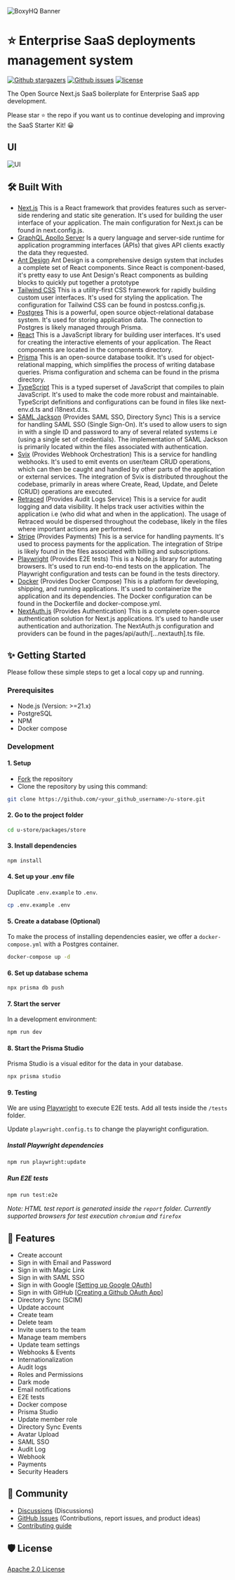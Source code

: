 <picture>
  <source media="(prefers-color-scheme: dark)" srcset="https://avatars.githubusercontent.com/u/164479931?s=256&v=4">
  <source media="(prefers-color-scheme: light)" srcset="https://avatars.githubusercontent.com/u/164479931?s=256&v=4">
  <img alt="BoxyHQ Banner" src="https://avatars.githubusercontent.com/u/164479931?s=256&v=4">
</picture>

# ⭐ Enterprise SaaS deployments management system

<p>
    <a href="https://github.com/unifie-cloud/u-store/stargazers"><img src="https://img.shields.io/github/stars/unifie-cloud/u-store" alt="Github stargazers"></a>
    <a href="https://github.com/unifie-cloud/u-store/issues"><img src="https://img.shields.io/github/issues/unifie-cloud/u-store" alt="Github issues"></a>
    <a href="https://github.com/unifie-cloud/u-store/blob/main/LICENSE"><img src="https://img.shields.io/github/license/unifie-cloud/u-store" alt="license"></a>
</p>

The Open Source Next.js SaaS boilerplate for Enterprise SaaS app development.

Please star ⭐ the repo if you want us to continue developing and improving the SaaS Starter Kit! 😀

## UI

![UI](docs/images/product-monitoring.webp)

## 🛠️ Built With

- [Next.js](https://nextjs.org)
  This is a React framework that provides features such as server-side rendering and static site generation. It's used for building the user interface of your application. The main configuration for Next.js can be found in next.config.js.
- [GraphQL Apollo Server](https://www.apollographql.com/docs/apollo-server)
  Is a query language and server-side runtime for application programming interfaces (APIs) that gives API clients exactly the data they requested.
- [Ant Design](https://ant.design/)
  Ant Design is a comprehensive design system that includes a complete set of React components. Since React is component-based, it's pretty easy to use Ant Design's React components as building blocks to quickly put together a prototype
- [Tailwind CSS](https://tailwindcss.com)
  This is a utility-first CSS framework for rapidly building custom user interfaces. It's used for styling the application. The configuration for Tailwind CSS can be found in postcss.config.js.
- [Postgres](https://www.postgresql.org)
  This is a powerful, open source object-relational database system. It's used for storing application data. The connection to Postgres is likely managed through Prisma.
- [React](https://reactjs.org)
  This is a JavaScript library for building user interfaces. It's used for creating the interactive elements of your application. The React components are located in the components directory.
- [Prisma](https://www.prisma.io)
  This is an open-source database toolkit. It's used for object-relational mapping, which simplifies the process of writing database queries. Prisma configuration and schema can be found in the prisma directory.
- [TypeScript](https://www.typescriptlang.org)
  This is a typed superset of JavaScript that compiles to plain JavaScript. It's used to make the code more robust and maintainable. TypeScript definitions and configurations can be found in files like next-env.d.ts and i18next.d.ts.
- [SAML Jackson](https://github.com/boxyhq/jackson) (Provides SAML SSO, Directory Sync)
  This is a service for handling SAML SSO (Single Sign-On). It's used to allow users to sign in with a single ID and password to any of several related systems i.e (using a single set of credentials). The implementation of SAML Jackson is primarily located within the files associated with authentication.
- [Svix](https://www.svix.com/) (Provides Webhook Orchestration)
  This is a service for handling webhooks. It's used to emit events on user/team CRUD operations, which can then be caught and handled by other parts of the application or external services. The integration of Svix is distributed throughout the codebase, primarily in areas where Create, Read, Update, and Delete (CRUD) operations are executed.
- [Retraced](https://github.com/retracedhq/retraced) (Provides Audit Logs Service)
  This is a service for audit logging and data visibility. It helps track user activities within the application i.e (who did what and when in the application). The usage of Retraced would be dispersed throughout the codebase, likely in the files where important actions are performed.
- [Stripe](https://stripe.com) (Provides Payments)
  This is a service for handling payments. It's used to process payments for the application. The integration of Stripe is likely found in the files associated with billing and subscriptions.
- [Playwright](https://playwright.dev) (Provides E2E tests)
  This is a Node.js library for automating browsers. It's used to run end-to-end tests on the application. The Playwright configuration and tests can be found in the tests directory.
- [Docker](https://www.docker.com) (Provides Docker Compose)
  This is a platform for developing, shipping, and running applications. It's used to containerize the application and its dependencies. The Docker configuration can be found in the Dockerfile and docker-compose.yml.
- [NextAuth.js](https://next-auth.js.org) (Provides Authentication)
  This is a complete open-source authentication solution for Next.js applications. It's used to handle user authentication and authorization. The NextAuth.js configuration and providers can be found in the pages/api/auth/[...nextauth].ts file.

## ✨ Getting Started

Please follow these simple steps to get a local copy up and running.

### Prerequisites

- Node.js (Version: >=21.x)
- PostgreSQL
- NPM
- Docker compose

### Development

#### 1. Setup

- [Fork](https://github.com/unifie-cloud/u-store/fork) the repository
- Clone the repository by using this command:

```bash
git clone https://github.com/<your_github_username>/u-store.git
```

#### 2. Go to the project folder

```bash
cd u-store/packages/store
```

#### 3. Install dependencies

```bash
npm install
```

#### 4. Set up your .env file

Duplicate `.env.example` to `.env`.

```bash
cp .env.example .env
```

#### 5. Create a database (Optional)

To make the process of installing dependencies easier, we offer a `docker-compose.yml` with a Postgres container.

```bash
docker-compose up -d
```

#### 6. Set up database schema

```bash
npx prisma db push
```

#### 7. Start the server

In a development environment:

```bash
npm run dev
```

#### 8. Start the Prisma Studio

Prisma Studio is a visual editor for the data in your database.

```bash
npx prisma studio
```

#### 9. Testing

We are using [Playwright](https://playwright.dev/) to execute E2E tests. Add all tests inside the `/tests` folder.

Update `playwright.config.ts` to change the playwright configuration.

##### Install Playwright dependencies

```bash
npm run playwright:update
```

##### Run E2E tests

```bash
npm run test:e2e
```

_Note: HTML test report is generated inside the `report` folder. Currently supported browsers for test execution `chromium` and `firefox`_

## 🥇 Features

- Create account
- Sign in with Email and Password
- Sign in with Magic Link
- Sign in with SAML SSO
- Sign in with Google [[Setting up Google OAuth](https://support.google.com/cloud/answer/6158849?hl=en)]
- Sign in with GitHub [[Creating a Github OAuth App](https://docs.github.com/en/developers/apps/building-oauth-apps/creating-an-oauth-app)]
- Directory Sync (SCIM)
- Update account
- Create team
- Delete team
- Invite users to the team
- Manage team members
- Update team settings
- Webhooks & Events
- Internationalization
- Audit logs
- Roles and Permissions
- Dark mode
- Email notifications
- E2E tests
- Docker compose
- Prisma Studio
- Update member role
- Directory Sync Events
- Avatar Upload
- SAML SSO
- Audit Log
- Webhook
- Payments
- Security Headers

## 🤩 Community

- [Discussions](https://github.com/unifie-cloud/u-store/discussions) (Discussions)
- [GitHub Issues](https://github.com/unifie-cloud/u-store/issues) (Contributions, report issues, and product ideas)
- [Contributing guide](https://github.com/unifie-cloud/u-store/blob/main/CONTRIBUTING.md)

## 🛡️ License

[Apache 2.0 License](https://github.com/unifie-cloud/u-store/blob/main/LICENSE)
